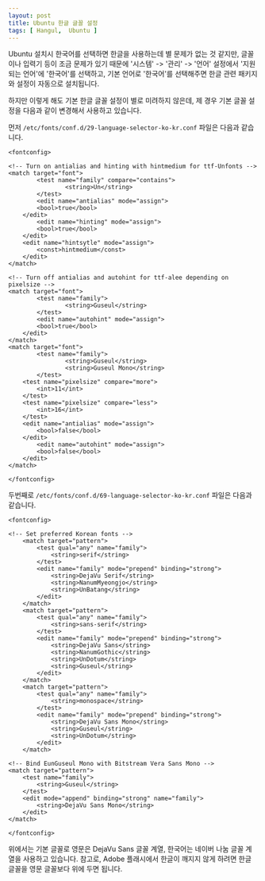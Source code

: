 ```yaml
---
layout: post
title: Ubuntu 한글 글꼴 설정
tags: [ Hangul,  Ubuntu ]
---
```


Ubuntu 설치시 한국어를 선택하면 한글을 사용하는데 별 문제가 없는 것 같지만, 글꼴이나 입력기 등이 조금 문제가 있기 때문에 '시스템' -\> '관리' -\> '언어' 설정에서 '지원되는 언어'에 '한국어'를 선택하고, 기본 언어로 '한국어'를 선택해주면 한글 관련 패키지와 설정이 자동으로 설치됩니다.

하지만 이렇게 해도 기본 한글 글꼴 설정이 별로 미려하지 않은데, 제 경우 기본 글꼴 설정을 다음과 같이 변경해서 사용하고 있습니다.

먼저 `/etc/fonts/conf.d/29-language-selector-ko-kr.conf` 파일은 다음과 같습니다.

    <fontconfig>

    <!-- Turn on antialias and hinting with hintmedium for ttf-Unfonts -->
    <match target="font">
            <test name="family" compare="contains">
                    <string>Un</string>
            </test>
            <edit name="antialias" mode="assign">
            <bool>true</bool>
        </edit>
            <edit name="hinting" mode="assign">
            <bool>true</bool>
        </edit>
        <edit name="hintsytle" mode="assign">
            <const>hintmedium</const>
        </edit>
    </match>

    <!-- Turn off antialias and autohint for ttf-alee depending on pixelsize -->
    <match target="font">
            <test name="family">
                    <string>Guseul</string>
            </test>
            <edit name="autohint" mode="assign">
            <bool>true</bool>
        </edit>
    </match>
    <match target="font">
            <test name="family">
                    <string>Guseul</string>
                    <string>Guseul Mono</string>
            </test>
        <test name="pixelsize" compare="more">
            <int>11</int>
        </test>
        <test name="pixelsize" compare="less">
            <int>16</int>
        </test>
        <edit name="antialias" mode="assign">
            <bool>false</bool>
        </edit>
            <edit name="autohint" mode="assign">
            <bool>false</bool>
        </edit>
    </match>

    </fontconfig>

두번째로 `/etc/fonts/conf.d/69-language-selector-ko-kr.conf` 파일은 다음과 같습니다.

    <fontconfig>

    <!-- Set preferred Korean fonts -->
        <match target="pattern">
            <test qual="any" name="family">
                <string>serif</string>
            </test>
            <edit name="family" mode="prepend" binding="strong">
                <string>DejaVu Serif</string>
                <string>NanumMyeongjo</string>
                <string>UnBatang</string>
            </edit>
        </match>
        <match target="pattern">
            <test qual="any" name="family">
                <string>sans-serif</string>
            </test>
            <edit name="family" mode="prepend" binding="strong">
                <string>DejaVu Sans</string>
                <string>NanumGothic</string>
                <string>UnDotum</string>
                <string>Guseul</string>
            </edit>
        </match>
        <match target="pattern">
            <test qual="any" name="family">
                <string>monospace</string>
            </test>
            <edit name="family" mode="prepend" binding="strong">
                <string>DejaVu Sans Mono</string>
                <string>Guseul</string>
                <string>UnDotum</string>
            </edit>
        </match>

    <!-- Bind EunGuseul Mono with Bitstream Vera Sans Mono -->
    <match target="pattern">
        <test name="family">
            <string>Guseul</string>
        </test>
        <edit mode="append" binding="strong" name="family">
            <string>DejaVu Sans Mono</string>
        </edit>
    </match> 

    </fontconfig>

위에서는 기본 글꼴로 영문은 DejaVu Sans 글꼴 계열, 한국어는 네이버 나눔 글꼴 계열을 사용하고 있습니다. 참고로, Adobe 플래시에서 한글이 깨지지 않게 하려면 한글 글꼴을 영문 글꼴보다 위에 두면 됩니다.
